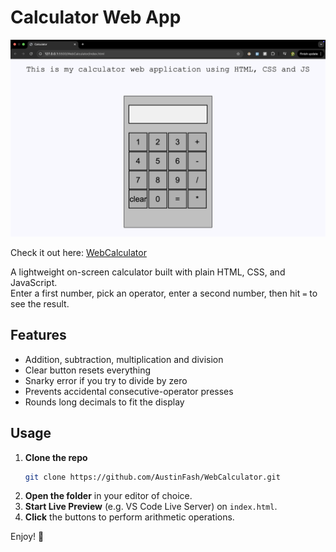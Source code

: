 # Calculator Web App

![Calculator screenshot](img.png)

Check it out here: [WebCalculator](web-calculator-9ayqqktzn-austin-fashs-projects.vercel.app)

A lightweight on-screen calculator built with plain HTML, CSS, and JavaScript.  
Enter a first number, pick an operator, enter a second number, then hit `=` to see the result.

## Features

- Addition, subtraction, multiplication and division
- Clear button resets everything
- Snarky error if you try to divide by zero
- Prevents accidental consecutive-operator presses
- Rounds long decimals to fit the display

## Usage

1. **Clone the repo**
   ```bash
   git clone https://github.com/AustinFash/WebCalculator.git
   ```
2. **Open the folder** in your editor of choice.
3. **Start Live Preview** (e.g. VS Code Live Server) on `index.html`.
4. **Click** the buttons to perform arithmetic operations.

Enjoy! 🎉
